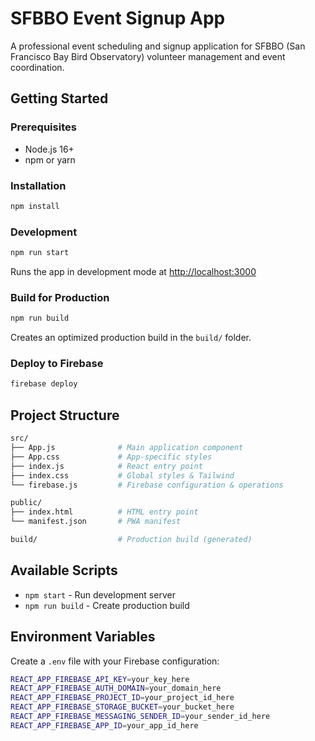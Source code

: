 # SFBBO Event Signup App

A professional event scheduling and signup application for SFBBO (San Francisco Bay Bird Observatory) volunteer management and event coordination.

## Getting Started

### Prerequisites

- Node.js 16+
- npm or yarn

### Installation

```bash
npm install
```

### Development

```bash
npm run start
```

Runs the app in development mode at [http://localhost:3000](http://localhost:3000)

### Build for Production

```bash
npm run build
```

Creates an optimized production build in the `build/` folder.

### Deploy to Firebase

```bash
firebase deploy
```

## Project Structure

```bash
src/
├── App.js              # Main application component
├── App.css             # App-specific styles
├── index.js            # React entry point
├── index.css           # Global styles & Tailwind
└── firebase.js         # Firebase configuration & operations

public/
├── index.html          # HTML entry point
└── manifest.json       # PWA manifest

build/                  # Production build (generated)
```

## Available Scripts

- `npm start` - Run development server
- `npm run build` - Create production build

## Environment Variables

Create a `.env` file with your Firebase configuration:

```bash
REACT_APP_FIREBASE_API_KEY=your_key_here
REACT_APP_FIREBASE_AUTH_DOMAIN=your_domain_here
REACT_APP_FIREBASE_PROJECT_ID=your_project_id_here
REACT_APP_FIREBASE_STORAGE_BUCKET=your_bucket_here
REACT_APP_FIREBASE_MESSAGING_SENDER_ID=your_sender_id_here
REACT_APP_FIREBASE_APP_ID=your_app_id_here
```
